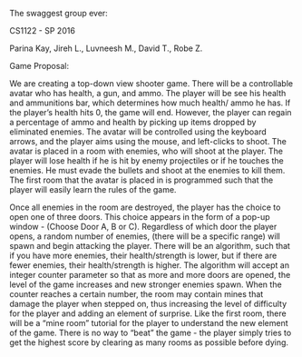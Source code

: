 The swaggest group ever: 

CS1122 - SP 2016

Parina Kay, Jireh L., Luvneesh M., David T., Robe Z. 

Game Proposal:

We are creating a top-down view shooter game. There will be a controllable avatar who has health, a gun, and ammo. The player will be see his health and ammunitions bar, which determines how much health/ ammo he has. If the player’s health hits 0, the game will end. However, the player can regain a percentage of ammo and health by picking up items dropped by eliminated enemies. The avatar will be controlled using the keyboard arrows, and the player aims using the mouse, and left-clicks to shoot. The avatar is placed in a room with enemies, who will shoot at the player. The player will lose health if he is hit by enemy projectiles or if he touches the enemies. He must evade the bullets and shoot at the enemies to kill them. The first room that the avatar is placed in is programmed such that the player will easily learn the rules of the game.

Once all enemies in the room are destroyed, the player has the choice to open one of three doors. This choice appears in the form of a pop-up window - (Choose Door A, B or C). Regardless of which door the player opens, a random number of enemies, (there will be a specific range) will spawn and begin attacking the player. There will be an algorithm, such that if you have more enemies, their health/strength is lower, but if there are fewer enemies, their health/strength is higher. The algorithm will accept an integer counter parameter so that as more and more doors are opened, the level of the game increases and new stronger enemies spawn. When the counter reaches a certain number, the room may contain mines that damage the player when stepped on, thus increasing the level of difficulty for the player and adding an element of surprise. Like the first room, there will be a “mine room” tutorial for the player to understand the new element of the game. There is no way to “beat” the game - the player simply tries to get the highest score by clearing as many rooms as possible before dying. 
